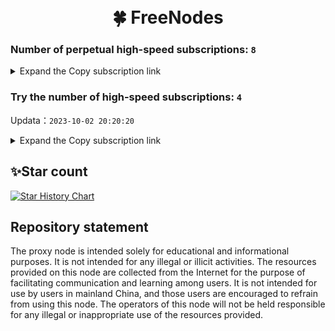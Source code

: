 <h1 align="center">
  <br>🍀 FreeNodes<br>
</h1>

### Number of perpetual high-speed subscriptions: `8`

<details>
  <summary>Expand the Copy subscription link</summary>

  
- [Multiprotocol Base64 encoding](https://raw.githubusercontent.com/ysx88/freenodes/main/Long_term_subscription1)
`https://raw.githubusercontent.com/ysx88/freenodes/main/Long_term_subscription_num`
`Total number of merge nodes: 799`

- [Multiprotocol Base64 encoding](https://raw.githubusercontent.com/ysx88/freenodes/main/Long_term_subscription1)
`https://raw.githubusercontent.com/ysx88/freenodes/main/Long_term_subscription1`
`Total number of merge nodes: 100`

- [Multiprotocol Base64 encoding](https://raw.githubusercontent.com/ysx88/freenodes/main/Long_term_subscription2)
`https://raw.githubusercontent.com/ysx88/freenodes/main/Long_term_subscription2`
`Total number of merge nodes: 100`

- [Multiprotocol Base64 encoding](https://raw.githubusercontent.com/ysx88/freenodes/main/Long_term_subscription3)
`https://raw.githubusercontent.com/ysx88/freenodes/main/Long_term_subscription3`
`Total number of merge nodes: 100`

- [Multiprotocol Base64 encoding](https://raw.githubusercontent.com/ysx88/freenodes/main/Long_term_subscription4)
`https://raw.githubusercontent.com/ysx88/freenodes/main/Long_term_subscription4`
`Total number of merge nodes: 100`

- [Multiprotocol Base64 encoding](https://raw.githubusercontent.com/ysx88/freenodes/main/Long_term_subscription5)
`https://raw.githubusercontent.com/ysx88/freenodes/main/Long_term_subscription5`
`Total number of merge nodes: 100`

- [Multiprotocol Base64 encoding](https://raw.githubusercontent.com/ysx88/freenodes/main/Long_term_subscription6)
`https://raw.githubusercontent.com/ysx88/freenodes/main/Long_term_subscription6`
`Total number of merge nodes: 100`

- [Multiprotocol Base64 encoding](https://raw.githubusercontent.com/ysx88/freenodes/main/Long_term_subscription7)
`https://raw.githubusercontent.com/ysx88/freenodes/main/Long_term_subscription7`
`Total number of merge nodes: 100`

- [Multiprotocol Base64 encoding](https://raw.githubusercontent.com/ysx88/freenodes/main/Long_term_subscription8)
`https://raw.githubusercontent.com/ysx88/freenodes/main/Long_term_subscription8`
`Total number of merge nodes: 99`

- [Clash subscription](https://raw.githubusercontent.com/ysx88/freenodes/main/Long_term_subscription2.yaml)
`https://raw.githubusercontent.com/ysx88/freenodes/main/Long_term_subscription1.yaml`


- [Clash subscription](https://raw.githubusercontent.com/ysx88/freenodes/main/Long_term_subscription2.yaml)
`https://raw.githubusercontent.com/ysx88/freenodes/main/Long_term_subscription2.yaml`


- [Clash subscription](https://raw.githubusercontent.com/ysx88/freenodes/main/Long_term_subscription3.yaml)
`https://raw.githubusercontent.com/ysx88/freenodes/main/Long_term_subscription3.yaml`
  
</details>

### Try the number of high-speed subscriptions: `4`
Updata：`2023-10-02 20:20:20`


<details>
  <summary>Expand the Copy subscription link</summary>  





































































































































































































































































































































































































































































































































































































































































































































































































































































































































































































































































































































































































































































































































































































































































































































































































































































































































































































































































































































































































































































































































































































































































































































































































































































































































































































































































































































































































































































































































































































































































































































































































































































































































































































































































































































































































































































































































































































































































































































































































































































































































































































































































































































































































































































































































































































































































































































































































































































































































































































































































































































































































































































































































































































































































































































































































































































































































































































































































































































































































































































































































































































































































































































































































































































































































































































































































































































































































































































































































































































































































































































































































































































































































































































































































































































































































































































































































































































































































































































































































































































































































































































































































































































































































































































































































































































































































































































































































































































































































































































































































































































































































































































































































































































































































































































































































































































































































































































































































































































































































































































































































































































































































































































































































































































































































































































































































































































































































































































































































































































































































































































































































































































































































































































































































































































































































































































































































































































































































































































































































































































































































































































































































































































































































































































































































































































































































































































































































































































































































































































































































































































































































































































































































































































































































































































































































































































































































































































































































































































































































































































































































































































































































































































































































































































































































































































































































































































































































































































































































































































































































































































































































































































































































































































































































































































































































































































































































































































































































































































































































































































































































































































































































































































































































































































































































































































































































































































































































































































































































































































































































































































































































































































































































































































































































































































































































































































































































































































































































































































































































































































































































































































































































































































































































































































































































































































































































































































































































































































































































































































































































































































































































































































































































































































































































































































































































































































































































































































































































































































































































































































































































































































































































































































































































































































































































































































































































































































































































































































































































































































































































































































































































































































































































































































































































































>Trial subscription：
`https://xn--30rs3bu7r87f.com/api/v1/client/subscribe?token=fff534f786d78e35dabf8a84eedd0fd5`




>Trial subscription：
`https://xn--30rs3bu7r87f.com/api/v1/client/subscribe?token=fff534f786d78e35dabf8a84eedd0fd5`

>Trial subscription：
`https://oss.v2rayse.com/proxies/data/2023-10-04/lb1MlmO.txt`



>Trial subscription：
`https://oss.v2rayse.com/proxies/data/2023-10-04/lb1MlmO.txt`


>Trial subscription：
`https://fastestcloud.xyz/api/v1/client/subscribe?token=3c882fdaa3ff04c7f17bc907b35920c2`


>Trial subscription：
`https://fastestcloud.xyz/api/v1/client/subscribe?token=3c882fdaa3ff04c7f17bc907b35920c2`



>Trial subscription：
`https://www.ckcloud.xyz/api/v1/client/subscribe?token=f772b381b460d943f98d95481dbd2052`

>Trial subscription：
`https://www.ckcloud.xyz/api/v1/client/subscribe?token=f772b381b460d943f98d95481dbd2052`



</details>

## ✨Star count
[![Star History Chart](https://api.star-history.com/svg?repos=ysx88/freenodes&type=Date)](https://star-history.com/#ysx88/freenodes&Date)



## Repository statement
The proxy node is intended solely for educational and informational purposes. It is not intended for any illegal or illicit activities. The resources provided on this node are collected from the Internet for the purpose of facilitating communication and learning among users. It is not intended for use by users in mainland China, and those users are encouraged to refrain from using this node. The operators of this node will not be held responsible for any illegal or inappropriate use of the resources provided.
